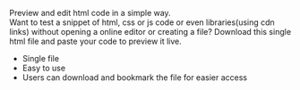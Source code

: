 Preview and edit html code in a simple way.
<br>
Want to test a snippet of html, css or js code or even libraries(using cdn links) without opening a online editor or creating a file? Download this single html file and paste your code to preview it live.
<br>
- Single file
- Easy to use
- Users can download and bookmark the file for easier access